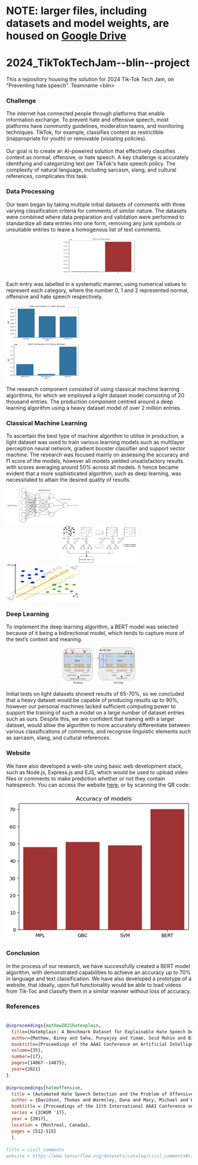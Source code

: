 # NOTE: larger files, including datasets and model weights, are housed on [Google Drive](https://drive.google.com/drive/folders/14nzDT1nva1aNvQ5VoHZnZd-YZccn8ymx?usp=sharing)

# 2024_TikTokTechJam--blin--project
This a repository housing the solution for 2024 Tik-Tok Tech Jam, on "Preventing hate speech". Teamname &lt;blin>
### Challenge 

 The internet has connected people through platforms that enable information
  exchange. To prevent hate and offensive speech, most platforms have
    community guidelines, moderation teams, and monitoring techniques. TikTok,
    for example, classifies content as restrictible (inappropriate for youth) or
    removable (violating policies). </br> </br> 
Our goal is to create an AI-powered solution
    that effectively classifies content as normal, offensive, or hate speech. A
    key challenge is accurately identifying and categorizing text per TikTok's
    hate speech policy. The complexity of natural language, including sarcasm,
    slang, and cultural references, complicates this task.

### Data Processing
Our team began by taking multiple initial datasets of comments with three varying classification criteria for comments of similar nature. The datasets were combined where data preparation and validation were performed to standardize all data entries into one form, removing any junk symbols or unsuitable entries to  leave a homogenous list of text comments.

<center>
    <div>
    <img src="site/public/images/output.png" width="200" height="100"/>
    </div>
</center>

Each entry was labelled in a systematic manner, using numerical values to represent each category, where the number 0, 1 and 2 represented normal, offensive and hate speech respectively. 

<left>
    <div>
    <img src="site/public/images/Dist1.jpg" width="200" height="100"/>
    </div>
</left>
<right>
    <div>
    <img src="site/public/images/Dist2.jpg" width="200" height="100"/>
    </div>
</right>

The research component consisted of using classical machine learning algorithms, for which we employed a light dataset model consisting of 20 thousand entries. The production component centred around a deep learning algorithm using a heavy dataset model of over 2 million entries.

### Classical Machine Learning
To ascertain the best type of machine algorithm to utilise in production, a light dataset was used to train various learning models such as multilayer perceptron neural network, gradient booster classifier and support vector machine. The research was focused mainly on assessing the accuracy and f1 score of the models, however all models yielded unsatisfactory results with scores averaging around 50% across all models. It hence became evident that a more sophisticated algorithm, such as deep learning, was necessitated to attain the desired quality of results.

<left>
    <div>
    <img src="site/public/images/MLP.png" width="200" height="100"/>
    </div>
</left>
<center>
    <div>
    <img src="site/public/images/Tree.png" width="200" height="100"/>
    </div>
</center>
<right>
    <div>
    <img src="site/public/images/SVL.png" width="200" height="100"/>
    </div>
</right>

### Deep Learning
To implement the deep learning algorithm, a BERT model was selected because of it being a bidirectional model, which tends to capture more of the text’s context and meaning. 

<center>
    <div>
    <img src="site/public/images/BERT.png" width="200" height="100"/>
    </div>
</center>

Initial tests on light datasets showed results of 65-70%, so we concluded that a heavy dataset would be capable of producing results up to 90%, however our personal machines lacked sufficient computing power to support the training of such a model on a large number of dataset entries such as ours. Despite this, we are confident that training with a larger dataset, would allow the algorithm to more accurately differentiate between various classifications of comments, and recognise linguistic elements such as sarcasm, slang, and cultural references.

### Website
We have also developed a web-site using basic web development stack, such as Node.js, Express.js and EJS, which would be used to upload video files or comments to make prediction whether or not they contain hatespeech. You can access the website [here](), or by scanning the QR code:

<center>
    <div style = "justify-content: center; display: flex;  gap: 20px;">
    <img src="site/public/images/Comp.png"  width: 45%; height: auto;/>
    </div>
</center>

### Conclusion
In the process of our research, we have successfully created a BERT model algorithm, with demonstrated capabilities to achieve an accuracy up to 70% in language and text classification. We have also developed a prototype of a website, that ideally, upon full functionality would be able to load videos from Tik-Toc and classify them in a similar manner without loss of accuracy.

### References
~~~bibtex

@inproceedings{mathew2021hatexplain,
  title={HateXplain: A Benchmark Dataset for Explainable Hate Speech Detection},
  author={Mathew, Binny and Saha, Punyajoy and Yimam, Seid Muhie and Biemann, Chris and Goyal, Pawan and Mukherjee, Animesh},
  booktitle={Proceedings of the AAAI Conference on Artificial Intelligence},
  volume={35},
  number={17},
  pages={14867--14875},
  year={2021}
},

@inproceedings{hateoffensive,
  title = {Automated Hate Speech Detection and the Problem of Offensive Language},
  author = {Davidson, Thomas and Warmsley, Dana and Macy, Michael and Weber, Ingmar}, 
  booktitle = {Proceedings of the 11th International AAAI Conference on Web and Social Media},
  series = {ICWSM '17},
  year = {2017},
  location = {Montreal, Canada},
  pages = {512-515}
  },

title = civil_comments
website = https://www.tensorflow.org/datasets/catalog/civil_comments#civil_commentscivilcomments_default_config
~~~
